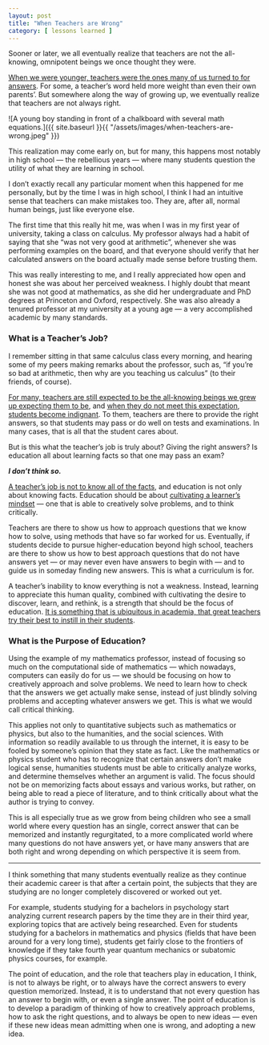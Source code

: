 ```yaml
---
layout: post
title: "When Teachers are Wrong"
category: [ lessons learned ]
---
```


Sooner or later, we all eventually realize that teachers are not the all-knowing, omnipotent beings we once thought they were.

[When we were younger, teachers were the ones many of us turned to for answers](https://photomatt7.wordpress.com/2012/01/03/myth-teachers-know-everything/). For some, a teacher’s word held more weight than even their own parents’. But somewhere along the way of growing up, we eventually realize that teachers are not always right.

![A young boy standing in front of a chalkboard with several math equations.]({{ site.baseurl }}{{ "/assets/images/when-teachers-are-wrong.jpeg" }})

This realization may come early on, but for many, this happens most notably in high school — the rebellious years — where many students question the utility of what they are learning in school.

I don’t exactly recall any particular moment when this happened for me personally, but by the time I was in high school, I think I had an intuitive sense that teachers can make mistakes too. They are, after all, normal human beings, just like everyone else.

The first time that this really hit me, was when I was in my first year of university, taking a class on calculus. My professor always had a habit of saying that she “was not very good at arithmetic”, whenever she was performing examples on the board, and that everyone should verify that her calculated answers on the board actually made sense before trusting them.

This was really interesting to me, and I really appreciated how open and honest she was about her perceived weakness. I highly doubt that meant she was not good at mathematics, as she did her undergraduate and PhD degrees at Princeton and Oxford, respectively. She was also already a tenured professor at my university at a young age — a very accomplished academic by many standards.

### What is a Teacher’s Job?

I remember sitting in that same calculus class every morning, and hearing some of my peers making remarks about the professor, such as, “if you’re so bad at arithmetic, then why are you teaching us calculus” (to their friends, of course).

[For many, teachers are still expected to be the all-knowing beings we grew up expecting them to be](https://photomatt7.wordpress.com/2012/01/03/myth-teachers-know-everything/), and [when they do not meet this expectation, students become indignant](http://www.psy.gla.ac.uk/~steve/TSME.html). To them, teachers are there to provide the right answers, so that students may pass or do well on tests and examinations. In many cases, that is all that the student cares about.

But is this what the teacher’s job is truly about? Giving the right answers? Is education all about learning facts so that one may pass an exam?

***I don’t think so.***

[A teacher’s job is not to know all of the facts](http://www.psy.gla.ac.uk/~steve/TSME.html), and education is not only about knowing facts. Education should be about [cultivating a learner’s mindset](https://medium.com/the-ascent/cultivate-a-learners-mindset-c06c26f0b28f) — one that is able to creatively solve problems, and to think critically.

Teachers are there to show us how to approach questions that we know how to solve, using methods that have so far worked for us. Eventually, if students decide to pursue higher-education beyond high school, teachers are there to show us how to best approach questions that do not have answers yet — or may never even have answers to begin with — and to guide us in someday finding new answers. This is what a curriculum is for.

A teacher’s inability to know everything is not a weakness. Instead, learning to appreciate this human quality, combined with cultivating the desire to discover, learn, and rethink, is a strength that should be the focus of education. [It is something that is ubiquitous in academia, that great teachers try their best to instill in their students](https://photomatt7.wordpress.com/2012/01/03/myth-teachers-know-everything/).

### What is the Purpose of Education?

Using the example of my mathematics professor, instead of focusing so much on the computational side of mathematics — which nowadays, computers can easily do for us — we should be focusing on how to creatively approach and solve problems. We need to learn how to check that the answers we get actually make sense, instead of just blindly solving problems and accepting whatever answers we get. This is what we would call critical thinking.

This applies not only to quantitative subjects such as mathematics or physics, but also to the humanities, and the social sciences. With information so readily available to us through the internet, it is easy to be fooled by someone’s opinion that they state as fact. Like the mathematics or physics student who has to recognize that certain answers don’t make logical sense, humanities students must be able to critically analyze works, and determine themselves whether an argument is valid. The focus should not be on memorizing facts about essays and various works, but rather, on being able to read a piece of literature, and to think critically about what the author is trying to convey.

This is all especially true as we grow from being children who see a small world where every question has an single, correct answer that can be memorized and instantly regurgitated, to a more complicated world where many questions do not have answers yet, or have many answers that are both right and wrong depending on which perspective it is seem from.

---

I think something that many students eventually realize as they continue their academic career is that after a certain point, the subjects that they are studying are no longer completely discovered or worked out yet.

For example, students studying for a bachelors in psychology start analyzing current research papers by the time they are in their third year, exploring topics that are actively being researched. Even for students studying for a bachelors in mathematics and physics (fields that have been around for a very long time), students get fairly close to the frontiers of knowledge if they take fourth year quantum mechanics or subatomic physics courses, for example.

The point of education, and the role that teachers play in education, I think, is not to always be right, or to always have the correct answers to every question memorized. Instead, it is to understand that not every question has an answer to begin with, or even a single answer. The point of education is to develop a paradigm of thinking of how to creatively approach problems, how to ask the right questions, and to always be open to new ideas — even if these new ideas mean admitting when one is wrong, and adopting a new idea.
